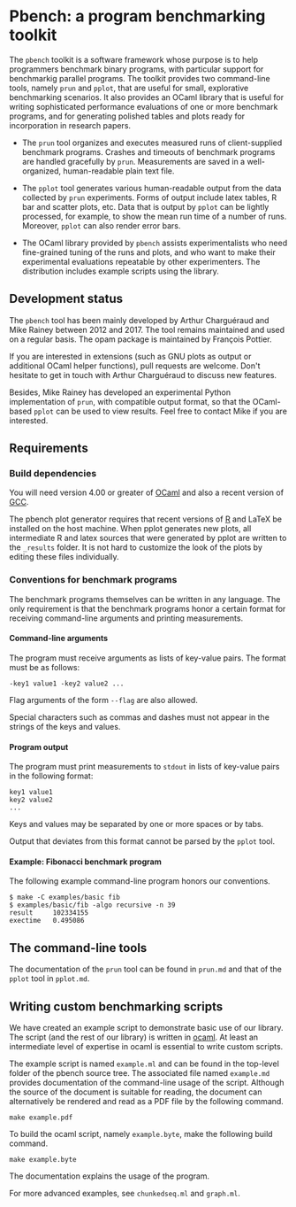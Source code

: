 Pbench: a program benchmarking toolkit
=================================================

The `pbench` toolkit is a software framework whose purpose is
to help programmers benchmark binary programs, with particular support
for benchmarkig parallel programs. The toolkit provides two command-line 
tools, namely `prun` and `pplot`, that are useful for small, explorative
benchmarking scenarios. It also provides an OCaml library that is
useful for writing sophisticated performance evaluations of one or 
more benchmark programs, and for generating polished tables and plots 
ready for incorporation in research papers.

- The `prun` tool organizes and executes measured runs of
  client-supplied benchmark programs. Crashes and timeouts of
  benchmark programs are handled gracefully by `prun`. 
  Measurements are saved in a well-organized, human-readable 
  plain text file.

- The `pplot` tool generates various human-readable
  output from the data collected by `prun` experiments. Forms
  of output include latex tables, R bar and scatter plots, etc.
  Data that is output by `pplot` can be lightly processed,
  for example, to show the mean run time of a number of runs.
  Moreover, `pplot` can also render error bars.

- The OCaml library provided by `pbench` assists experimentalists
  who need fine-grained tuning of the runs and plots, and who
  want to make their experimental evaluations repeatable
  by other experimenters. The distribution includes example 
  scripts using the library.

Development status
------------------

The `pbench` tool has been mainly developed by Arthur Charguéraud
and Mike Rainey between 2012 and 2017. The tool remains
maintained and used on a regular basis. The opam package is 
maintained by François Pottier.

If you are interested in extensions (such as GNU plots as output
or additional OCaml helper functions), pull requests are welcome.
Don't hesitate to get in touch with Arthur Charguéraud to 
discuss new features.

Besides, Mike Rainey has developed an experimental Python 
implementation of `prun`, with compatible output format,
so that the OCaml-based `pplot` can be used to view results.
Feel free to contact Mike if you are interested.


Requirements
------------

### Build dependencies

You will need version 4.00 or greater of 
[OCaml](http://www.ocaml.org/) and also a recent version 
of [GCC](http://gcc.gnu.org/).

The pbench plot generator requires that recent versions of 
[R](http://www.r-project.org/) and LaTeX be installed on the 
host machine. When pplot generates new plots, all intermediate 
R and latex sources that were generated by pplot are written 
to the `_results` folder. It is not hard to customize the 
look of the plots by editing these files individually.

### Conventions for benchmark programs

The benchmark programs themselves can be written in any 
language. The only requirement is that the benchmark programs
honor a certain format for receiving command-line arguments
and printing measurements.

#### Command-line arguments

The program must receive arguments as lists of key-value 
pairs. The format must be as follows:

    -key1 value1 -key2 value2 ...

Flag arguments of the form `--flag` are also allowed.

Special characters such as commas and dashes must not appear
in the strings of the keys and values.

#### Program output

The program must print measurements to `stdout` in lists
of key-value pairs in the following format:

    key1 value1
    key2 value2
    ...

Keys and values may be separated by one or more spaces or
by tabs.

Output that deviates from this format cannot be parsed by
the `pplot` tool.

#### Example: Fibonacci benchmark program

The following example command-line program honors our conventions.

    $ make -C examples/basic fib
    $ examples/basic/fib -algo recursive -n 39
    result     102334155
    exectime   0.495086

The command-line tools
----------------------

The documentation of the `prun` tool can be found
in `prun.md` and that of the `pplot` tool in `pplot.md`.

Writing custom benchmarking scripts
-----------------------------------

We have created an example script to demonstrate basic use
of our library. The script (and the rest of our library)
is written in [ocaml](http://www.ocaml.org/). At least
an intermediate level of expertise in ocaml is essential
to write custom scripts.

The example script is named `example.ml` and can be found
in the top-level folder of the pbench source tree. 
The associated file named `example.md` provides documentation
of the command-line usage of the script. Although the
source of the document is suitable for reading, the document
can alternatively be rendered and read as a PDF file by the 
following command.

    make example.pdf

To build the ocaml script, namely `example.byte`, make the
following build command.

    make example.byte
    
The documentation explains the usage of the program.

For more advanced examples, see `chunkedseq.ml` and 
`graph.ml`.




